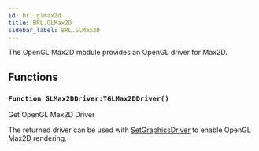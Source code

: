 ```yaml
---
id: brl.glmax2d
title: BRL.GLMax2D
sidebar_label: BRL.GLMax2D
---
```




The OpenGL Max2D module provides an OpenGL driver for Max2D.


## Functions

### `Function GLMax2DDriver:TGLMax2DDriver()`

Get OpenGL Max2D Driver


The returned driver can be used with [SetGraphicsDriver](../../brl/brl.graphics/#function-setgraphicsdriver-drivertgraphicsdriverdefaultflagsgraphicsbackbuffer-) to enable OpenGL Max2D
rendering.


<br/>

